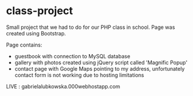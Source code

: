 # class-project
Small project that we had to do for our PHP class in school. Page was created using Bootstrap.

Page contains:
- guestbook with connection to MySQL database
- gallery with photos created using jQuery script called 'Magnific Popup'
- contact page with Google Maps pointing to my address, unfortunately contact form is not working due to hosting limitations

LIVE : gabrielalubkowska.000webhostapp.com


